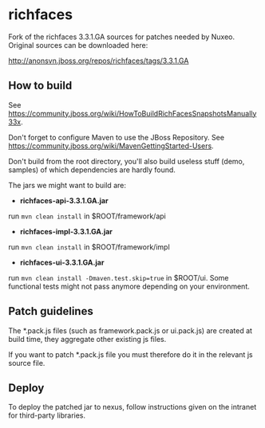 richfaces
=========

Fork of the richfaces 3.3.1.GA sources for patches needed by Nuxeo. Original sources can be downloaded here:

http://anonsvn.jboss.org/repos/richfaces/tags/3.3.1.GA

## How to build

See https://community.jboss.org/wiki/HowToBuildRichFacesSnapshotsManually33x.

Don't forget to configure Maven to use the JBoss Repository. See https://community.jboss.org/wiki/MavenGettingStarted-Users.

Don't build from the root directory, you'll also build useless stuff (demo, samples) of which dependencies are hardly found. 

The jars we might want to build are:
-  **richfaces-api-3.3.1.GA.jar**

  run `mvn clean install` in $ROOT/framework/api
-  **richfaces-impl-3.3.1.GA.jar**

  run `mvn clean install` in $ROOT/framework/impl
-  **richfaces-ui-3.3.1.GA.jar**

  run `mvn clean install -Dmaven.test.skip=true` in $ROOT/ui. Some functional tests might not pass anymore depending on your environment.

## Patch guidelines

The *.pack.js files (such as framework.pack.js or ui.pack.js) are created at build time, they aggregate other existing js files.

If you want to patch *.pack.js file you must therefore do it in the relevant js source file.

## Deploy

To deploy the patched jar to nexus, follow instructions given on the intranet for third-party libraries.
